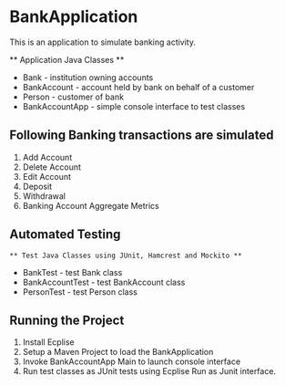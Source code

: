 # BankApplication
This is an application to simulate banking activity. 

  ** Application Java Classes **
  
  - Bank - institution owning accounts
  - BankAccount - account held by bank on behalf of a customer
  - Person - customer of bank
  - BankAccountApp - simple console interface to test classes
  
## Following Banking transactions are simulated
  1. Add Account
  2. Delete Account
  3. Edit Account
  4. Deposit
  5. Withdrawal
  6. Banking Account Aggregate Metrics
  
## Automated Testing

    ** Test Java Classes using JUnit, Hamcrest and Mockito **
  
  - BankTest - test Bank class
  - BankAccountTest - test BankAccount class
  - PersonTest - test Person class

## Running the Project

 1. Install Ecplise
 2. Setup a Maven Project to load the BankApplication
 3. Invoke BankAccountApp Main to launch console interface
 4. Run test classes as JUnit tests using Ecplise Run as Junit interface.

